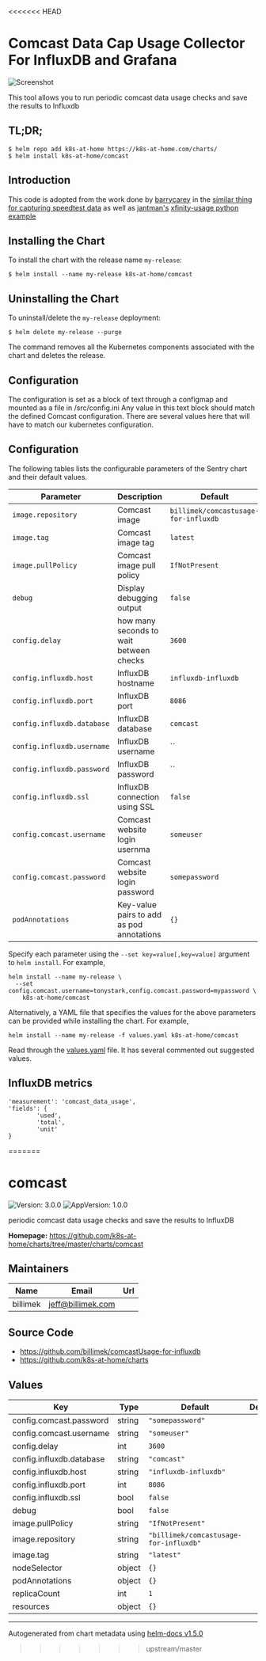 <<<<<<< HEAD
# Comcast Data Cap Usage Collector For InfluxDB and Grafana

![Screenshot](https://github.com/billimek/comcastUsage-for-influxdb/raw/master/images/comcast_grafana_example.png)

This tool allows you to run periodic comcast data usage checks and save the results to Influxdb

## TL;DR;

```console
$ helm repo add k8s-at-home https://k8s-at-home.com/charts/
$ helm install k8s-at-home/comcast
```

## Introduction

This code is adopted from the work done by [barrycarey](https://github.com/barrycarey) in the [similar thing for capturing speedtest data](https://github.com/barrycarey/Speedtest-for-InfluxDB-and-Grafana) as well as [jantman's](https://github.com/jantman) [xfinity-usage python example](https://github.com/jantman/xfinity-usage)

## Installing the Chart

To install the chart with the release name `my-release`:

```console
$ helm install --name my-release k8s-at-home/comcast
```
## Uninstalling the Chart

To uninstall/delete the `my-release` deployment:

```console
$ helm delete my-release --purge
```

The command removes all the Kubernetes components associated with the chart and deletes the release.

## Configuration

The configuration is set as a block of text through a configmap and mounted as a file in /src/config.ini Any value in this text block should match the defined Comcast configuration. There are several values here that will have to match our kubernetes configuration.

## Configuration

The following tables lists the configurable parameters of the Sentry chart and their default values.

| Parameter                            | Description                                | Default                                                    |
| -------------------------------      | -------------------------------            | ---------------------------------------------------------- |
| `image.repository`                   | Comcast image                                | `billimek/comcastusage-for-influxdb`                     |
| `image.tag`                          | Comcast image tag                            | `latest`                                                 |
| `image.pullPolicy`                   | Comcast image pull policy                    | `IfNotPresent`                                           |
| `debug`                              | Display debugging output                     | `false`                                                  |
| `config.delay`                       | how many seconds to wait between checks      | `3600`                                                   |
| `config.influxdb.host`               | InfluxDB hostname                            | `influxdb-influxdb`                                      |
| `config.influxdb.port`               | InfluxDB port                                | `8086`                                                   |
| `config.influxdb.database`           | InfluxDB database                            | `comcast`                                                |
| `config.influxdb.username`           | InfluxDB username                            | ``                                                       |
| `config.influxdb.password`           | InfluxDB password                            | ``                                                       |
| `config.influxdb.ssl`                | InfluxDB connection using SSL                | `false`                                                  |
| `config.comcast.username`            | Comcast website login usernma                | `someuser`                                               |
| `config.comcast.password`            | Comcast website login password               | `somepassword`                                           |
| `podAnnotations`                     | Key-value pairs to add as pod annotations    | `{}` |

Specify each parameter using the `--set key=value[,key=value]` argument to `helm install`. For example,

```console
helm install --name my-release \
  --set config.comcast.username=tonystark,config.comcast.password=mypassword \
    k8s-at-home/comcast
```

Alternatively, a YAML file that specifies the values for the above parameters can be provided while installing the chart. For example,

```console
helm install --name my-release -f values.yaml k8s-at-home/comcast
```

Read through the [values.yaml](https://github.com/k8s-at-home/charts/blob/master/charts/comcast/values.yaml) file. It has several commented out suggested values.

## InfluxDB metrics
```
'measurement': 'comcast_data_usage',
'fields': {
		'used',
		'total',
		'unit'
}
```
=======
# comcast

![Version: 3.0.0](https://img.shields.io/badge/Version-3.0.0-informational?style=flat-square) ![AppVersion: 1.0.0](https://img.shields.io/badge/AppVersion-1.0.0-informational?style=flat-square)

periodic comcast data usage checks and save the results to InfluxDB

**Homepage:** <https://github.com/k8s-at-home/charts/tree/master/charts/comcast>

## Maintainers

| Name | Email | Url |
| ---- | ------ | --- |
| billimek | jeff@billimek.com |  |

## Source Code

* <https://github.com/billimek/comcastUsage-for-influxdb>
* <https://github.com/k8s-at-home/charts>

## Values

| Key | Type | Default | Description |
|-----|------|---------|-------------|
| config.comcast.password | string | `"somepassword"` |  |
| config.comcast.username | string | `"someuser"` |  |
| config.delay | int | `3600` |  |
| config.influxdb.database | string | `"comcast"` |  |
| config.influxdb.host | string | `"influxdb-influxdb"` |  |
| config.influxdb.port | int | `8086` |  |
| config.influxdb.ssl | bool | `false` |  |
| debug | bool | `false` |  |
| image.pullPolicy | string | `"IfNotPresent"` |  |
| image.repository | string | `"billimek/comcastusage-for-influxdb"` |  |
| image.tag | string | `"latest"` |  |
| nodeSelector | object | `{}` |  |
| podAnnotations | object | `{}` |  |
| replicaCount | int | `1` |  |
| resources | object | `{}` |  |

----------------------------------------------
Autogenerated from chart metadata using [helm-docs v1.5.0](https://github.com/norwoodj/helm-docs/releases/v1.5.0)
>>>>>>> upstream/master
